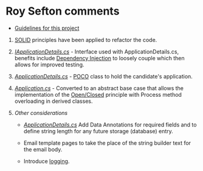 **Roy Sefton comments**
=============================


- [Guidelines for this project](README.md)

1. [SOLID](https://en.wikipedia.org/wiki/SOLID) principles have been applied to refactor the code.

1.	[*IApplicationDetails.cs*](https://github.com/Alfie1999/ULaw-Development-TechnicalTest/blob/main/ApplicationProcessor/IApplicationDetails.cs) - 
     Interface used with ApplicationDetails.cs,  benefits include [Dependency Injection](https://en.wikipedia.org/wiki/Dependency_injection) to loosely couple which then allows for improved testing.
     
2.  [*ApplicationDetails.cs*](https://github.com/Alfie1999/ULaw-Development-TechnicalTest/blob/main/ApplicationProcessor/ApplicationDetails.cs) - [POCO](https://en.wikipedia.org/wiki/Plain_old_CLR_object) class to hold the candidate's application.

3.	[*Application.cs*](https://github.com/Alfie1999/ULaw-Development-TechnicalTest/blob/main/ApplicationProcessor/Base/Application.cs) - Converted to an abstract base case that allows the implementation of the [Open/Closed](https://en.wikipedia.org/wiki/Open%E2%80%93closed_principle) principle with Process method overloading in derived classes.
    
4.	*Other considerations*

      -    [*ApplicationDetails.cs*](https://github.com/Alfie1999/ULaw-Development-TechnicalTest/blob/main/ApplicationProcessor/ApplicationDetails.cs)  Add Data Annotations for required fields and to define string length for any future storage (database) entry.
      -	 Email template pages to take the place of the string builder text for the email body.

      -	 Introduce [logging](https://en.wikipedia.org/wiki/Logging_(software)).
      
